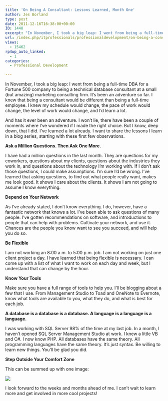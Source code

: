 ```yaml
---
title: 'On Being A Consultant: Lessons Learned, Month One'
author: Jes Borland
type: post
date: 2011-12-16T16:38:00+00:00
ID: 1448
excerpt: "In November, I took a big leap: I went from being a full-time DBA for a Fortune 500 company to being a technical database consultant at a small (but amazing) marketing consulting firm. Here are a few things I've learned."
url: /index.php/itprofessionals/professionaldevelopment/on-being-a-consultant-lessons-1/
views:
  - 15462
rp4wp_auto_linked:
  - 1
categories:
  - Professional Development

---
```

In November, I took a big leap: I went from being a full-time DBA for a Fortune 500 company to being a technical database consultant at a small (but amazing) marketing consulting firm. It&#8217;s been an adventure so far. I knew that being a consultant would be different than being a full-time employee. I knew my schedule would change, the pace of work would change, the level of work would change, and I&#8217;d learn a lot.

And has it ever been an adventure. I won&#8217;t lie, there have been a couple of moments where I&#8217;ve wondered if I made the right choice. But I know, deep down, that I did. I&#8217;ve learned a lot already. I want to share the lessons I learn in a blog series, starting with these first few observations.

**Ask a Million Questions. Then Ask One More.** 

I have had a million questions in the last month. They are questions for my coworkers, questions about my clients, questions about the industries they work in, and questions about the technology I&#8217;m working with. If I don&#8217;t ask those questions, I could make assumptions. I&#8217;m sure I&#8217;d be wrong. I&#8217;ve learned that asking questions, to find out what people really want, makes me look good. It shows I care about the clients. It shows I am not going to assume I know everything. 

**Depend on Your Network** 

As I&#8217;ve already stated, I don&#8217;t know everything. I do, however, have a fantastic network that knows a lot. I&#8217;ve been able to ask questions of many people. I&#8217;ve gotten recommendations on software, and introductions to people that can help with problems. Cultivate your network, and use it. Chances are the people you know want to see you succeed, and will help you do so. 

**Be Flexible** 

I am not working an 8:00 a.m. to 5:00 p.m. job. I am not working on just one client project a day. I have learned that being flexible is necessary. I can come up with a list of what I want to work on each day and week, but I understand that can change by the hour. 

**Know Your Tools** 

Make sure you have a full range of tools to help you. I&#8217;ll be blogging about a few that I use. From Management Studio to Toad and OneNote to Evernote, know what tools are available to you, what they do, and what is best for each job. 

**A database is a database is a database. A language is a language is a language.** 

I was working with SQL Server 98% of the time at my last job. In a month, I haven&#8217;t opened SQL Server Management Studio at work. I knew a little VB and C#. I now know PHP. All databases have the same theory. All programming languages have the same theory. It&#8217;s just syntax. Be willing to learn new things. You&#8217;ll be glad you did. 

**Step Outside Your Comfort Zone** 

This can be summed up with one image: 

![][1]

I look forward to the weeks and months ahead of me. I can&#8217;t wait to learn more and get involved in more cool projects!

 [1]: /wp-content/uploads/users/grrlgeek/your-comfort-zone.jpg?mtime=1322622240 ""